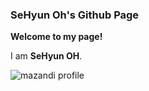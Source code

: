 ### SeHyun Oh's Github Page
**Welcome to my page!**

I am **SeHyun OH**.

![mazandi profile](http://mazandi.herokuapp.com/api?handle={a125468937}&theme=warm)
